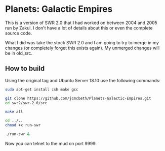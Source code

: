 # Planets: Galactic Empires
This is a version of SWR 2.0 that I had worked on between 2004 and 2005 run by Zakul. I don't have a lot of details about this or even the complete source code.

What I did was take the stock SWR 2.0 and I am going to try to merge in my changes (or completely forget this exists again). My unmerged changes will be in old_src.

## How to build
Using the original tag and Ubuntu Server 18.10 use the following commands:
```bash
sudo apt-get install csh make gcc

git clone https://github.com/jcmcbeth/Planets-Galactic-Empires.git
cd swr2/swr-2.0/src

make all

cd ../..
chmod +x run-swr

./run-swr &
```

Now you can telnet to the mud on port 9999.
